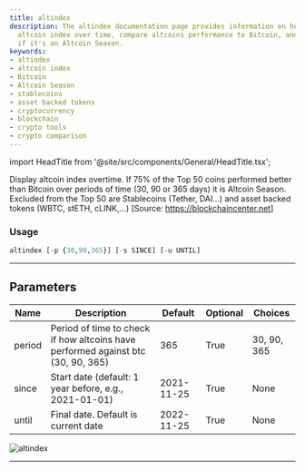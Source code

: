 ```yaml
---
title: altindex
description: The altindex documentation page provides information on how to display
  altcoin index over time, compare altcoins performance to Bitcoin, and interpret
  if it's an Altcoin Season.
keywords:
- altindex
- altcoin index
- Bitcoin
- Altcoin Season
- stablecoins
- asset backed tokens
- cryptocurrency
- blockchain
- crypto tools
- crypto comparison
---
```


import HeadTitle from '@site/src/components/General/HeadTitle.tsx';

<HeadTitle title="altindex - Ov - Crypto - Reference | OpenBB Terminal Docs" />

Display altcoin index overtime. If 75% of the Top 50 coins performed better than Bitcoin over periods of time (30, 90 or 365 days) it is Altcoin Season. Excluded from the Top 50 are Stablecoins (Tether, DAI…) and asset backed tokens (WBTC, stETH, cLINK,…) [Source: https://blockchaincenter.net]

### Usage

```python
altindex [-p {30,90,365}] [-s SINCE] [-u UNTIL]
```

---

## Parameters

| Name | Description | Default | Optional | Choices |
| ---- | ----------- | ------- | -------- | ------- |
| period | Period of time to check if how altcoins have performed against btc (30, 90, 365) | 365 | True | 30, 90, 365 |
| since | Start date (default: 1 year before, e.g., 2021-01-01) | 2021-11-25 | True | None |
| until | Final date. Default is current date | 2022-11-25 | True | None |

![altindex](https://user-images.githubusercontent.com/46355364/154068454-43dbc146-31df-4b25-bf14-0b12284afc6d.png)

---
